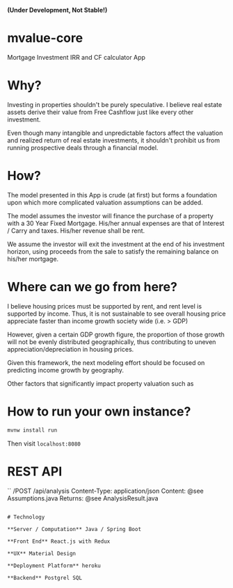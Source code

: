 **(Under Development, Not Stable!)**

# mvalue-core

Mortgage Investment IRR and CF calculator App

# Why?

Investing in properties shouldn't be purely speculative. I believe real estate assets derive their value from Free Cashflow just like every other investment.

Even though many intangible and unpredictable factors affect the valuation and realized return of real estate investments, it shouldn't prohibit us from running prospective deals through a financial model.

# How?

The model presented in this App is crude (at first) but forms a foundation upon which more complicated valuation assumptions can be added.

The model assumes the investor will finance the purchase of a property with a 30 Year Fixed Mortgage. His/her annual expenses are that of Interest / Carry and taxes. His/her revenue shall be rent.

We assume the investor will exit the investment at the end of his investment horizon, using proceeds from the sale to satisfy the remaining balance on his/her mortgage.

# Where can we go from here?

I believe housing prices must be supported by rent, and rent level is supported by income. Thus, it is not sustainable to see overall housing price appreciate faster than income growth society wide (i.e. > GDP)
  
However, given a certain GDP growth figure, the proportion of those growth will not be evenly distributed geographically, thus contributing to uneven appreciation/depreciation in housing prices.

Given this framework, the next modeling effort should be focused on predicting income growth by geography.
    
Other factors that significantly impact property valuation such as 

# How to run your own instance?

```bash
mvnw install run
```

Then visit `localhost:8080`

# REST API

``
/POST /api/analysis
Content-Type: application/json
Content: @see Assumptions.java
Returns: @see AnalysisResult.java
```

# Technology

**Server / Computation** Java / Spring Boot

**Front End** React.js with Redux

**UX** Material Design

**Deployment Platform** heroku

**Backend** Postgrel SQL
